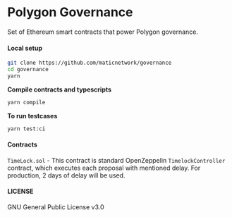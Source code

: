 # Polygon Governance

Set of Ethereum smart contracts that power Polygon governance.

#### Local setup

```bash
git clone https://github.com/maticnetwork/governance
cd governance
yarn
```

**Compile contracts and typescripts**

```bash
yarn compile
```

**To run testcases**

```bash
yarn test:ci
```


#### Contracts


`TimeLock.sol` - This contract is standard OpenZeppelin `TimelockController` contract, which executes each proposal with mentioned delay. For production, 2 days of delay will be used.


#### LICENSE

GNU General Public License v3.0
